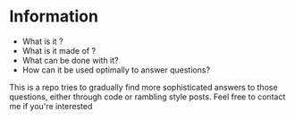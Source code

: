 # Information 
- What is it ?
- What is it made of ?
- What can be done with it?
- How can it be used optimally to answer questions?
  
This is a repo tries to gradually find more sophisticated answers to those questions, either through code or rambling style posts.
Feel free to contact me if you're interested
